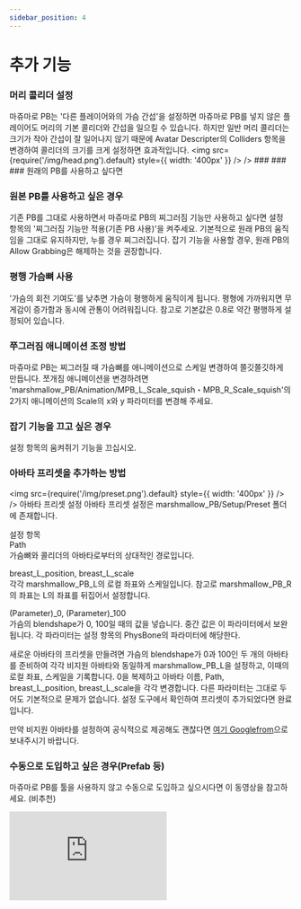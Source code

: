 ```yaml
---
sidebar_position: 4
---
```



# 추가 기능

### 머리 콜리더 설정
마쥬마로 PB는 '다른 플레이어와의 가슴 간섭'을 설정하면 마쥬마로 PB를 넣지 않은 플레이어도 머리의 기본 콜리더와 간섭을 일으킬 수 있습니다. 하지만 일반 머리 콜리더는 크기가 작아 간섭이 잘 일어나지 않기 때문에 Avatar Descripter의 Colliders 항목을 변경하여 콜리더의 크기를 크게 설정하면 효과적입니다.
<img
  src={require('/img/head.png').default}
  style={{ width: '400px' }}
/> /> ### ### ### 원래의 PB를 사용하고 싶다면

### 원본 PB를 사용하고 싶은 경우
기존 PB를 그대로 사용하면서 마쥬마로 PB의 찌그러짐 기능만 사용하고 싶다면 설정 항목의 '찌그러짐 기능만 적용(기존 PB 사용)'을 켜주세요. 기본적으로 원래 PB의 움직임을 그대로 유지하지만, 누를 경우 찌그러집니다. 잡기 기능을 사용할 경우, 원래 PB의 Allow Grabbing은 해제하는 것을 권장합니다.

### 평행 가슴뼈 사용
'가슴의 회전 기여도'를 낮추면 가슴이 평행하게 움직이게 됩니다. 평형에 가까워지면 무게감이 증가함과 동시에 관통이 어려워집니다. 참고로 기본값은 0.8로 약간 평행하게 설정되어 있습니다.

### 쭈그러짐 애니메이션 조정 방법
마쥬마로 PB는 찌그러질 때 가슴뼈를 애니메이션으로 스케일 변경하여 쫄깃쫄깃하게 만듭니다. 쪼개짐 애니메이션을 변경하려면 'marshmallow_PB/Animation/MPB_L_Scale_squish・MPB_R_Scale_squish'의 2가지 애니메이션의 Scale의 x와 y 파라미터를 변경해 주세요.

### 잡기 기능을 끄고 싶은 경우
설정 항목의 움켜쥐기 기능을 끄십시오.

### 아바타 프리셋을 추가하는 방법
<img
  src={require('/img/preset.png').default}
  style={{ width: '400px' }}
/> /> 아바타 프리셋 설정
아바타 프리셋 설정은 marshmallow_PB/Setup/Preset 폴더에 존재합니다.  

설정 항목  
Path  
가슴뼈와 콜리더의 아바타로부터의 상대적인 경로입니다.  

breast_L_position, breast_L_scale  
각각 marshmallow_PB_L의 로컬 좌표와 스케일입니다. 참고로 marshmallow_PB_R의 좌표는 L의 좌표를 뒤집어서 설정합니다.  

(Parameter)_0, (Parameter)_100  
가슴의 blendshape가 0, 100일 때의 값을 넣습니다. 중간 값은 이 파라미터에서 보완됩니다. 각 파라미터는 설정 항목의 PhysBone의 파라미터에 해당한다.  


새로운 아바타의 프리셋을 만들려면 가슴의 blendshape가 0과 100인 두 개의 아바타를 준비하여 각각 비지원 아바타와 동일하게 marshmallow_PB_L을 설정하고, 이때의 로컬 좌표, 스케일을 기록합니다. 0을 복제하고 아바타 이름, Path, breast_L_position, breast_L_scale을 각각 변경합니다. 다른 파라미터는 그대로 두어도 기본적으로 문제가 없습니다. 설정 도구에서 확인하여 프리셋이 추가되었다면 완료입니다.

만약 비지원 아바타를 설정하여 공식적으로 제공해도 괜찮다면 [여기 Googlefrom](https://forms.gle/9qfEqBHDyiEisy4G9)으로 보내주시기 바랍니다.


### 수동으로 도입하고 싶은 경우(Prefab 등)
마쥬마로 PB를 툴을 사용하지 않고 수동으로 도입하고 싶으시다면 이 동영상을 참고하세요. (비추천)
<iframe width="280" height="158" src="https://www.youtube.com/embed/pKpk3hQhihc?si=trFn__bA0hqWF_76" title="YouTube video player" frameBorder="0" allow="accelerometer; autoplay; clipboard-write; encrypted-media; gyroscope; picture-in-picture; web-share" allowFullScreen></iframe>